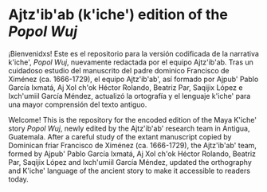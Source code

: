 # Ajtz'ib'ab (k'iche') edition of the _Popol Wuj_

¡Bienvenidxs! Este es el repositorio para la versión codificada de la narrativa k'iche', <i>Popol Wuj</i>, nuevamente redactada por el equipo Ajtz'ib'ab. Tras un cuidadoso estudio del manuscrito del padre dominico Francisco de Ximénez (ca. 1666-1729), el equipo Ajtz'ib'ab', así formado por Ajpub' Pablo García Ixmatá, Aj Xol ch'ok Héctor Rolando, Beatriz Par, Saqijix López e Ixch'umiil García Méndez, actualizó la ortografía y el lenguaje k'iche' para una mayor comprensión del texto antiguo.

Welcome! This is the repository for the encoded edition of the Maya K'iche' story <i>Popol Wuj</i>, newly edited by the Ajtz'ib'ab' research team in Antigua, Guatemala. After a careful study of the extant manuscript copied by Dominican friar Francisco de Ximénez (ca. 1666-1729), the Ajtz'ib'ab' team, formed by Ajpub' Pablo García Ixmatá, Aj Xol ch'ok Héctor Rolando, Beatriz Par, Saqijix López and Ixch'umiil García Méndez, updated the orthography and K'iche' language of the ancient story to make it accessible to readers today. 
